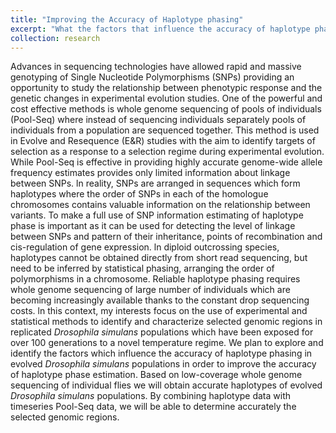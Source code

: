 ```yaml
---
title: "Improving the Accuracy of Haplotype phasing"
excerpt: "What the factors that influence the accuracy of haplotype phasing in evolved Drosophila simulans populations?."
collection: research
---
```

Advances in sequencing technologies have allowed rapid and massive genotyping of Single Nucleotide Polymorphisms (SNPs) providing an opportunity to study the relationship between phenotypic response and the genetic changes in experimental evolution studies. One of the powerful and cost effective methods is whole genome sequencing of pools of individuals (Pool-Seq) where instead of sequencing individuals separately pools of individuals from a population are sequenced together. This method is used in Evolve and Resequence (E&R) studies with the aim to identify targets of selection as a response to a selection regime during experimental evolution. While Pool-Seq is effective in providing highly accurate genome-wide allele frequency estimates provides only limited information about linkage between SNPs. ln reality, SNPs are arranged in sequences which form haplotypes where the order of SNPs in each of the homologue chromosomes contains valuable information on the relationship between variants. To make a full use of SNP information estimating of haplotype phase is important as it can be used for detecting the level of linkage between SNPs and pattern of their inheritance, points of recombination and cis-regulation of gene expression. ln diploid outcrossing species, haplotypes cannot be obtained directly from short read sequencing, but need to be inferred by statistical phasing, arranging the order of polymorphisms in a chromosome. Reliable haplotype phasing requires whole genome sequencing of large number of individuals which are becoming increasingly available thanks to the constant drop sequencing costs.
ln this context, my interests focus on the use of experimental and statistical methods to identify and characterize selected genomic regions in replicated *Drosophila simulans* populations which have been exposed for over 100 generations to a novel temperature regime. We plan to explore and identify the factors which influence the accuracy of haplotype phasing in evolved *Drosophila simulans* populations in order to improve the accuracy of haplotype phase estimation. Based on low-coverage whole genome sequencing of individual flies we will obtain accurate haplotypes of evolved *Drosophila simulans* populations. By combining haplotype data with timeseries Pool-Seq data, we will be able to determine accurately the selected genomic regions.
